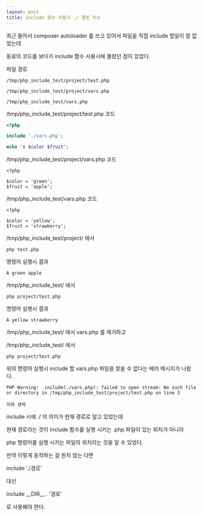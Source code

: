 ```yaml
---
layout: post
title: include 함수 사용시 ./ 경로 이슈
---
```


최근 들어서 composer autoloader 를 쓰고 있어서 파일을 직접 include 할일이 잘 없었는데

동료의 코드를 보다가 include 함수 사용시에 몰랐던 점이 있었다.

파일 경로

```
/tmp/php_include_test/project/test.php

/tmp/php_include_test/project/vars.php

/tmp/php_include_test/vars.php

```

/tmp/php_include_test/project/test.php 코드

```php
<?php

include './vars.php';

echo "A $color $fruit";

```

/tmp/php_include_test/project/vars.php 코드

```
<?php

$color = 'green';
$fruit = 'apple';

```

/tmp/php_include_test/vars.php 코드

```
<?php

$color = 'yellow';
$fruit = 'strawberry';

```

/tmp/php_include_test/project/ 에서

```
php test.php
```

명령어 실행시 결과

```
A green apple
```

/tmp/php_include_test/ 에서

```
php project/test.php
```

명령어 실행시 결과

```
A yellow strawberry
```

/tmp/php_include_test/ 에서 vars.php 를 제거하고

/tmp/php_include_test/ 에서

```
php project/test.php
```

위의 명령어 실행시 include 할 vars.php 파일을 찾을 수 없다는 에러 메시지가 나왔다.

```
PHP Warning:  include(./vars.php): failed to open stream: No such file or directory in /tmp/php_include_test/project/test.php on line 3

이하 생략
```

include 시에 ./ 의 의미가 현재 경로로 알고 있었는데

현재 경로라는 것이 include 함수를 실행 시키는 .php 파일이 있는 위치가 아니라

php 명령어를 실행 시키는 파일의 위치라는 것을 알 수 있었다.


만약 이렇게 동작하는 걸 원치 않는 다면

include './경로'

대신

include \_\_DIR\_\_ . '경로'

로 사용해야 한다.